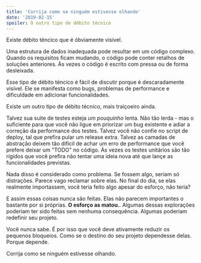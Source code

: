 ```yaml
---
title: 'Corrija como se ninguém estivesse olhando'
date: '2019-02-15'
spoiler: O outro tipo de débito técnico
---
```


Existe débito téncico que é óbviamente visível.

Uma estrutura de dados inadequada pode resultar em um código complexo. Quando os requisitos ficam mudando, o código pode conter retalhos de soluções anteriores. Às vezes o código é escrito com pressa ou de forma desleixada.

Esse tipo de débito téncico é fácil de discutir porque é descaradamente visível. Ele se manifesta como bugs, problemas de performance e dificuldade em adicionar funcionalidades.

Existe um outro tipo de débito técnico, mais traiçoeiro ainda.

Talvez sua suite de testes esteja *um pouquinho* lenta. Não tão lerda - mas o suficiente para que você não ligue em priorizar um bug existente e adiar a correção da performance dos testes. Talvez você não confie no script de deploy, tal que prefira pular um release extra. Talvez as camadas de abstração deixem tão difícil de achar um erro de performance que você prefere deixar um "TODO" no código. Às vezes os testes unitários são tão rígidos que você prefira não tentar uma ideia nova até que lançe as funcionalidades previstas.

Nada disso é considerado como problema. Se fossem algo, seriam só distrações. Parece vago reclamar sobre elas. No final do dia, se elas realmente importassem, você teria feito algo apesar do esforço, não teria?

E assim essas coisas nunca são feitas. Elas não parecem importantes o bastante por si próprias. **O esforço as matou.**. Algumas dessas explorações poderiam ter sido feitas sem nenhuma consequência. Algumas poderiam redefinir seu projeto.

Você nunca sabe. É por isso que você deve ativamente reduzir os pequenos bloqueios. Como se o destino do seu projeto dependesse delas. Porque depende.

Corrija como se ninguém estivesse olhando.
